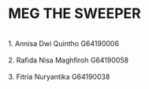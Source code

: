 # MEG THE SWEEPER

<br> 1. Annisa Dwi Quintho    G64190006 </br> 
<br> 2. Rafida Nisa Maghfiroh G64190058 </br>
<br> 3. Fitria Nuryantika     G64190038 </br>
